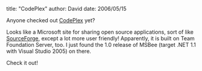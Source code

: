 
title: "CodePlex"
author: David
date: 2006/05/15

Anyone checked out [CodePlex](http://www.codeplex.com/Default.aspx) yet?

Looks like a Microsoft site for sharing open source applications, sort of like [SourceForge](http://sourceforge.net/), except a lot more user friendly! Apparently, it is built on Team Foundation Server, too. I just found the 1.0 release of MSBee (target .NET 1.1 with Visual Studio 2005) on there.

Check it out!

